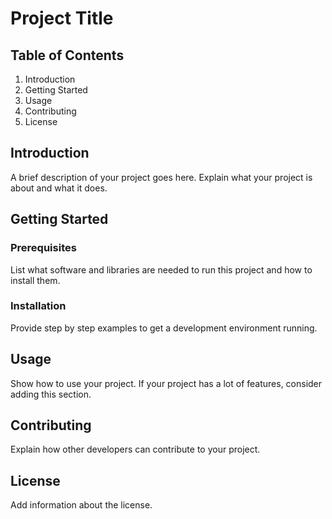 # Project Title

## Table of Contents

1. Introduction
2. Getting Started
3. Usage
4. Contributing
5. License

## Introduction

A brief description of your project goes here. Explain what your project is about and what it does.

## Getting Started

### Prerequisites

List what software and libraries are needed to run this project and how to install them.

### Installation

Provide step by step examples to get a development environment running.

## Usage

Show how to use your project. If your project has a lot of features, consider adding this section.

## Contributing

Explain how other developers can contribute to your project.

## License

Add information about the license.
